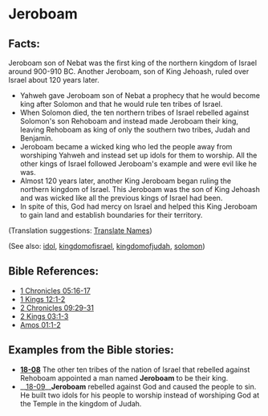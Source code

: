 # Jeroboam #

## Facts: ##

Jeroboam son of Nebat was the first king of the northern kingdom of Israel around 900-910 BC. Another Jeroboam, son of King Jehoash, ruled over Israel about 120 years later.

* Yahweh gave Jeroboam son of Nebat a prophecy that he would become king after Solomon and that he would rule ten tribes of Israel.
* When Solomon died, the ten northern tribes of Israel rebelled against Solomon's son Rehoboam and instead made Jeroboam their king, leaving Rehoboam as king of only the southern two tribes, Judah and Benjamin.
* Jeroboam became a wicked king who led the people away from worshiping Yahweh and instead set up idols for them to worship. All the other kings of Israel followed Jeroboam's example and were evil like he was.
* Almost 120 years later, another King Jeroboam began ruling the northern kingdom of Israel. This Jeroboam was the son of King Jehoash and was wicked like all the previous kings of Israel had been.
* In spite of this, God had mercy on Israel and helped this King Jeroboam to gain land and establish boundaries for their territory.

(Translation suggestions: [Translate Names](https://git.door43.org/Door43/en-ta-translate-vol1/src/master/content/translate_names.md))

(See also: [idol](../other/idol.md), [kingdomofisrael](../other/kingdomofisrael.md), [kingdomofjudah](../other/kingdomofjudah.md), [solomon](../other/solomon.md))

## Bible References: ##

* [1 Chronicles 05:16-17](https://door43.org/en/bible/notes/1ch/05/16)
* [1 Kings 12:1-2](https://door43.org/en/bible/notes/1ki/12/01)
* [2 Chronicles 09:29-31](https://door43.org/en/bible/notes/2ch/09/29)
* [2 Kings 03:1-3](https://door43.org/en/bible/notes/2ki/03/01)
* [Amos 01:1-2](https://door43.org/en/bible/notes/amo/01/01)

## Examples from the Bible stories: ##

* __[18-08](https://door43.org/en/obs/notes/frames/18-08)__ The other ten tribes of the nation of Israel that rebelled against Rehoboam appointed a man named __Jeroboam__  to be their king.
* __[18-09](https://door43.org/en/obs/notes/frames/18-09)____Jeroboam__  rebelled against God and caused the people to sin. He built two idols for his people to worship instead of worshiping God at the Temple in the kingdom of Judah.



